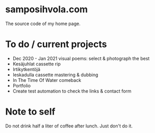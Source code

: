 # samposihvola.com

The source code of my home page. 

# To do / current projects

- Dec 2020 - Jan 2021 visual poems: select & photograph the best
- Kesäjuhlat cassette rip
- Irtikytkentöjä
- Ieskadulla cassette mastering & dubbing
- In The Time Of Water comeback
- Portfolio
- Create test automation to check the links & contact form

# Note to self

Do not drink half a liter of coffee after lunch. Just don't do it.
